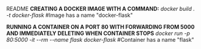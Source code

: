 README
**CREATING A DOCKER IMAGE WITH A COMMAND:**
*docker build . -t docker-flask* #Image has a name "docker-flask"

**RUNNING A CONTAINER ON A PORT 80 WITH FORWARDING FROM 5000 AND IMMEDIATELY DELETING WHEN CONTAINER STOPS**
*docker run -p 80:5000 -it --rm --name flask docker-flask*  #Container has a name "flask"
